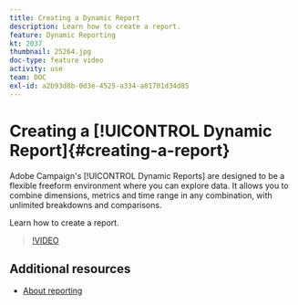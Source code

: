 ```yaml
---
title: Creating a Dynamic Report
description: Learn how to create a report.
feature: Dynamic Reporting
kt: 2037
thumbnail: 25264.jpg
doc-type: feature video
activity: use
team: DOC
exl-id: a2b93d8b-0d3e-4525-a334-a01701d34d85
---
```

# Creating a [!UICONTROL Dynamic Report]{#creating-a-report}

Adobe Campaign's [!UICONTROL Dynamic Reports] are designed to be a flexible freeform environment where you can explore data. It allows you to combine dimensions, metrics and time range in any combination, with unlimited breakdowns and comparisons.

Learn how to create a report.

>[!VIDEO](https://video.tv.adobe.com/v/25264/?quality=12)

## Additional resources

* [About reporting](https://docs.adobe.com/content/help/en/campaign-standard/using/reporting/about-reporting/about-dynamic-reports.html)
